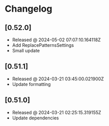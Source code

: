 # Changelog

## [0.52.0]

- Released @ 2024-05-02 07:07:10.164118Z
- Add ReplacePatternsSettings
- Small update

## [0.51.1]

- Released @ 2024-03-21 03:45:00.021900Z
- Update formatting

## [0.51.0]

- Released @ 2024-03-21 02:25:15.319155Z
- Update dependencies
